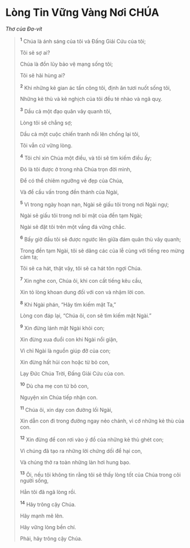 # Lòng Tin Vững Vàng Nơi CHÚA
*Thơ của Ða-vít*

> <sup><b>1</b></sup> Chúa là ánh sáng của tôi và Ðấng Giải Cứu của tôi;
> 
> Tôi sẽ sợ ai?
> 
> Chúa là đồn lũy bảo vệ mạng sống tôi;
> 
> Tôi sẽ hãi hùng ai?
>
> <sup><b>2</b></sup> Khi những kẻ gian ác tấn công tôi, định ăn tươi nuốt sống tôi,
> 
> Những kẻ thù và kẻ nghịch của tôi đều té nhào và ngã quỵ.
> 
> <sup><b>3</b></sup> Dầu cả một đạo quân vây quanh tôi,
> 
> Lòng tôi sẽ chẳng sợ;
> 
> Dầu cả một cuộc chiến tranh nổi lên chống lại tôi,
> 
> Tôi vẫn cứ vững lòng.
>
> <sup><b>4</b></sup> Tôi chỉ xin Chúa một điều, và tôi sẽ tìm kiếm điều ấy;
> 
> Ðó là tôi được ở trong nhà Chúa trọn đời mình,
> 
> Ðể có thể chiêm ngưỡng vẻ đẹp của Chúa,
> 
> Và để cầu vấn trong đền thánh của Ngài,
> 
> <sup><b>5</b></sup> Vì trong ngày hoạn nạn, Ngài sẽ giấu tôi trong nơi Ngài ngự;
> 
> Ngài sẽ giấu tôi trong nơi bí mật của đền tạm Ngài;
> 
> Ngài sẽ đặt tôi trên một vầng đá vững chắc.
> 
> <sup><b>6</b></sup> Bấy giờ đầu tôi sẽ được ngước lên giữa đám quân thù vây quanh;
> 
> Trong đền tạm Ngài, tôi sẽ dâng các của lễ cùng với tiếng reo mừng cảm tạ;
> 
> Tôi sẽ ca hát, thật vậy, tôi sẽ ca hát tôn ngợi Chúa.
>
> <sup><b>7</b></sup> Xin nghe con, Chúa ôi, khi con cất tiếng kêu cầu,
> 
> Xin tỏ lòng khoan dung đối với con và nhậm lời con.
> 
> <sup><b>8</b></sup> Khi Ngài phán, “Hãy tìm kiếm mặt Ta,”
> 
> Lòng con đáp lại, “Chúa ôi, con sẽ tìm kiếm mặt Ngài.”
> 
> <sup><b>9</b></sup> Xin đừng lánh mặt Ngài khỏi con;
> 
> Xin đừng xua đuổi con khi Ngài nổi giận,
> 
> Vì chỉ Ngài là nguồn giúp đỡ của con;
> 
> Xin đừng hất hủi con hoặc từ bỏ con,
> 
> Lạy Ðức Chúa Trời, Ðấng Giải Cứu của con.
> 
> <sup><b>10</b></sup> Dù cha mẹ con từ bỏ con,
> 
> Nguyện xin Chúa tiếp nhận con.
>
> <sup><b>11</b></sup> Chúa ôi, xin dạy con đường lối Ngài,
> 
> Xin dẫn con đi trong đường ngay nẻo chánh, vì cớ những kẻ thù của con.
> 
> <sup><b>12</b></sup> Xin đừng để con rơi vào ý đồ của những kẻ thù ghét con;
> 
> Vì chúng đã tạo ra những lời chứng dối để hại con,
> 
> Và chúng thở ra toàn những làn hơi hung bạo.
>
> <sup><b>13</b></sup> Ôi, nếu tôi không tin rằng tôi sẽ thấy lòng tốt của Chúa trong cõi người sống,
> 
> Hẳn tôi đã ngã lòng rồi.
>
> <sup><b>14</b></sup> Hãy trông cậy Chúa.
> 
> Hãy mạnh mẽ lên.
> 
> Hãy vững lòng bền chí.
> 
> Phải, hãy trông cậy Chúa.